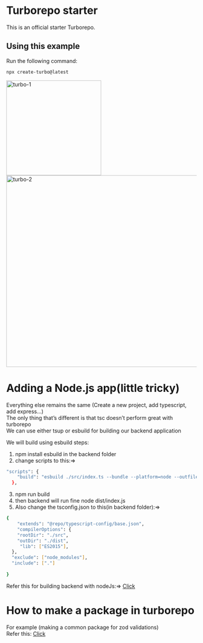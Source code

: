 # Turborepo starter

This is an official starter Turborepo.

## Using this example

Run the following command:

```sh
npx create-turbo@latest
```
<img width="251" alt="turbo-1" src="https://github.com/sagarb2003/turbo-starter/assets/99736036/f43ef4f4-cce0-4d36-bce5-4647177644d2">
<img width="507" alt="turbo-2" src="https://github.com/sagarb2003/turbo-starter/assets/99736036/3a2ea371-eebf-46bd-b855-5c2c54d29dc2">

# Adding a Node.js app(little tricky)
Everything else remains the same (Create a new project, add typescript, add express…) <br/>
The only thing that’s different is that tsc doesn’t perform great with turborepo<br/>
We can use either tsup or esbuild for building our backend application<br/>

We will build using esbuild 
steps:<br/>
1) npm install esbuild in the backend folder<br/>
2) change scripts to this:=>
```sh
"scripts": {
    "build": "esbuild ./src/index.ts --bundle --platform=node --outfile=dist/index.js"
  },
```
3) npm run build<br/>
4) then backend will run fine node dist/index.js<br/>
5) Also change the tsconfig.json to this(in backend folder):=>
```sh
{
    "extends": "@repo/typescript-config/base.json",
    "compilerOptions": {
    "rootDir": "./src",
    "outDir": "./dist",
     "lib": ["ES2015"],
  },
  "exclude": ["node_modules"],
  "include": ["."]
    
}
```
Refer this for building backend with nodeJs:=> <a href="https://github.com/vercel/turbo/tree/main/examples/kitchen-sink" target="_blank" >Click</a>

# How to make a package in turborepo
For example (making a common package for zod validations)<br/>
Refer this:
<a href="https://projects.100xdevs.com/tracks/monorepo/monorepo-18" target="_blank" >Click</a>



